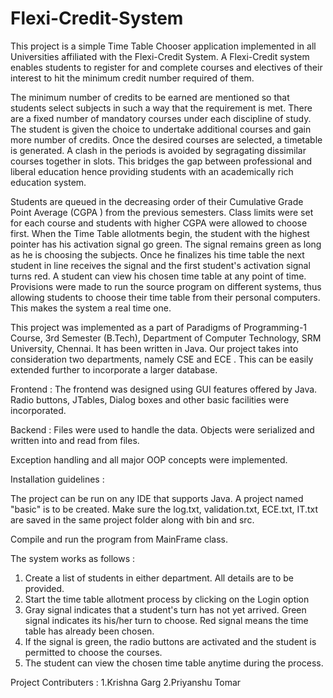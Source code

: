 Flexi-Credit-System
===================
This project is a simple Time Table Chooser application implemented in all
Universities affiliated with the Flexi-Credit System. A Flexi-Credit system
enables students to register for and complete courses and electives of their
interest to hit the minimum credit number required of them.

The minimum number of credits to be earned are mentioned so that students select subjects in such a way that the requirement is met. There are a fixed number of mandatory courses under each discipline of study. The student is given the choice to undertake additional courses and gain more number of credits. Once the desired courses are selected, a timetable is generated. A clash in the periods is avoided by segragating dissimilar courses together in slots. This bridges the gap between professional and liberal education hence providing students with an academically rich education system.

Students are queued in the decreasing order of their Cumulative Grade Point Average (CGPA ) from the previous semesters. Class limits were set for each course and students with higher CGPA were allowed to choose first. When the Time Table allotments begin, the student with the highest pointer has his activation signal go green. The signal remains green as long as he is choosing the subjects. Once he finalizes his time table the next student in line receives the signal and the first student's activation signal turns red. A student can view his chosen time table at any point of time. Provisions were made to run the source program on different systems, thus allowing students to choose their time table from their personal computers. This makes the system a real time one. 

This project was implemented as a part of Paradigms of Programming-1 Course, 3rd Semester (B.Tech), Department of Computer Technology, SRM University, Chennai. It has been written in Java. Our project takes into consideration two departments, namely CSE and ECE . This can be easily extended further to incorporate a larger database. 

Frontend :
The frontend was designed using GUI features offered by Java. Radio buttons, JTables, Dialog boxes and other basic facilities were incorporated.

Backend :
Files were used to handle the data. Objects were serialized and written into and read from files.

Exception handling and all major OOP concepts were implemented.

Installation guidelines :

The project can be run on any IDE that supports Java. A project named "basic" is to be created. Make sure the log.txt, validation.txt, ECE.txt, IT.txt are saved in the same project folder along with bin and src.

Compile and run the program from MainFrame class. 

The system works as follows :

1. Create a list of students in either department. All details are to be provided.
2. Start the time table allotment process by clicking on the Login option
3. Gray signal indicates that a student's turn has not yet arrived. Green signal indicates its his/her turn to choose. Red signal means the time table has already been chosen. 
4. If the signal is green, the radio buttons are activated and the student is permitted to choose the courses. 
5. The student can view the chosen time table anytime during the process. 

Project Contributers :
1.Krishna Garg
2.Priyanshu Tomar
